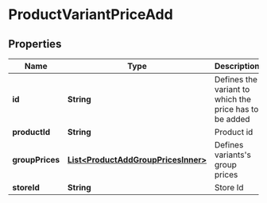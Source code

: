 

# ProductVariantPriceAdd

## Properties

Name | Type | Description | Notes
------------ | ------------- | ------------- | -------------
**id** | **String** | Defines the variant to which the price has to be added |  [optional]
**productId** | **String** | Product id |  [optional]
**groupPrices** | [**List&lt;ProductAddGroupPricesInner&gt;**](ProductAddGroupPricesInner.md) | Defines variants&#39;s group prices | 
**storeId** | **String** | Store Id |  [optional]




